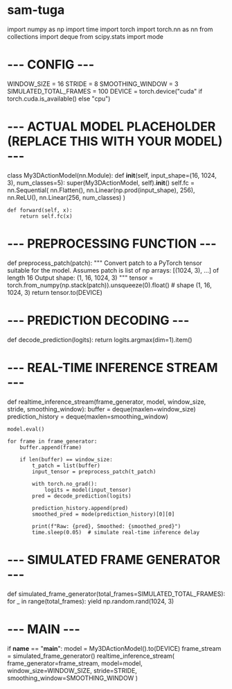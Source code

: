 # sam-tuga
import numpy as np
import time
import torch
import torch.nn as nn
from collections import deque
from scipy.stats import mode

# --- CONFIG ---
WINDOW_SIZE = 16
STRIDE = 8
SMOOTHING_WINDOW = 3
SIMULATED_TOTAL_FRAMES = 100
DEVICE = torch.device("cuda" if torch.cuda.is_available() else "cpu")

# --- ACTUAL MODEL PLACEHOLDER (REPLACE THIS WITH YOUR MODEL) ---
class My3DActionModel(nn.Module):
    def __init__(self, input_shape=(16, 1024, 3), num_classes=5):
        super(My3DActionModel, self).__init__()
        self.fc = nn.Sequential(
            nn.Flatten(),
            nn.Linear(np.prod(input_shape), 256),
            nn.ReLU(),
            nn.Linear(256, num_classes)
        )

    def forward(self, x):
        return self.fc(x)

# --- PREPROCESSING FUNCTION ---
def preprocess_patch(patch):
    """
    Convert patch to a PyTorch tensor suitable for the model.
    Assumes patch is list of np arrays: [(1024, 3), ...] of length 16
    Output shape: (1, 16, 1024, 3)
    """
    tensor = torch.from_numpy(np.stack(patch)).unsqueeze(0).float()  # shape (1, 16, 1024, 3)
    return tensor.to(DEVICE)

# --- PREDICTION DECODING ---
def decode_prediction(logits):
    return logits.argmax(dim=1).item()

# --- REAL-TIME INFERENCE STREAM ---
def realtime_inference_stream(frame_generator, model, window_size, stride, smoothing_window):
    buffer = deque(maxlen=window_size)
    prediction_history = deque(maxlen=smoothing_window)

    model.eval()

    for frame in frame_generator:
        buffer.append(frame)

        if len(buffer) == window_size:
            t_patch = list(buffer)
            input_tensor = preprocess_patch(t_patch)

            with torch.no_grad():
                logits = model(input_tensor)
            pred = decode_prediction(logits)

            prediction_history.append(pred)
            smoothed_pred = mode(prediction_history)[0][0]

            print(f"Raw: {pred}, Smoothed: {smoothed_pred}")
            time.sleep(0.05)  # simulate real-time inference delay

# --- SIMULATED FRAME GENERATOR ---
def simulated_frame_generator(total_frames=SIMULATED_TOTAL_FRAMES):
    for _ in range(total_frames):
        yield np.random.rand(1024, 3)

# --- MAIN ---
if __name__ == "__main__":
    model = My3DActionModel().to(DEVICE)
    frame_stream = simulated_frame_generator()
    realtime_inference_stream(
        frame_generator=frame_stream,
        model=model,
        window_size=WINDOW_SIZE,
        stride=STRIDE,
        smoothing_window=SMOOTHING_WINDOW
    )
